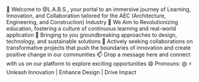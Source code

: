 👋 Welcome to @L.A.B.S., your portal to an immersive journey of Learning, Innovation, and Collaboration tailored for the AEC (Architecture, Engineering, and Construction) Industry
👀 We Aim to Revolutionizing education, fostering a culture of continuous learning and real-world application
🌱 Bringing to you groundbreaking approaches to design, technology, and sustainable solutions
💞️ Actively seeking collaborations on transformative projects that push the boundaries of innovation and create positive change in our communities
📫 Drop a message here and connect with us on our platform to explore exciting opportunities
😄 Pronouns: @
⚡ Unleash Innovation | Enhance Design | Drive Impact
